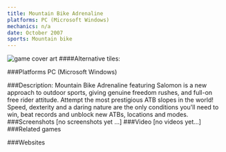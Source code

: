```yaml
---
title: Mountain Bike Adrenaline
platforms: PC (Microsoft Windows)
mechanics: n/a
date: October 2007
sports: Mountain bike
---
```

![game cover art](//images.igdb.com/igdb/image/upload/t_cover_big/frjzo98ct8cehbqmvnys.jpg "Logo Title Text 1")
####Alternative tiles:

###Platforms
PC (Microsoft Windows)

###Description:
Mountain Bike Adrenaline featuring Salomon is a new approach to outdoor sports, giving genuine freedom rushes, and full-on free rider attitude. Attempt the most prestigious ATB slopes in the world! Speed, dexterity and a daring nature are the only conditions you'll need to win, beat records and unblock new ATBs, locations and modes.
###Screenshots
[no screenshots yet ...]
###Video
[no videos yet...]
###Related games

###Websites


